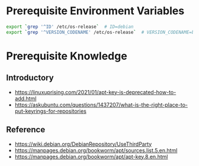 # Prerequisite Environment Variables

```sh
export `grep '^ID' /etc/os-release`  # ID=debian
export `grep '^VERSION_CODENAME' /etc/os-release`  # VERSION_CODENAME=bookworm
```

# Prerequisite Knowledge

## Introductory

- https://linuxuprising.com/2021/01/apt-key-is-deprecated-how-to-add.html
- https://askubuntu.com/questions/1437207/what-is-the-right-place-to-put-keyrings-for-repositories

## Reference

- https://wiki.debian.org/DebianRepository/UseThirdParty
- https://manpages.debian.org/bookworm/apt/sources.list.5.en.html
- https://manpages.debian.org/bookworm/apt/apt-key.8.en.html

